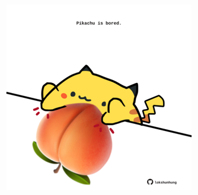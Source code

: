 <!-- built at 25/03/2023, 24:01:24 UTC -->
<p align="center">
  <img width="500" height="500" src="./ReadmeImage.svg">
</p>
